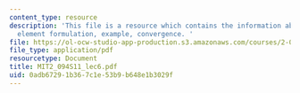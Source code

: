 ```yaml
---
content_type: resource
description: 'This file is a resource which contains the information about finite
  element formulation, example, convergence. '
file: https://ol-ocw-studio-app-production.s3.amazonaws.com/courses/2-094-finite-element-analysis-of-solids-and-fluids-ii-spring-2011/0adb67291b367c1e53b9b648e1b3029f_MIT2_094S11_lec6.pdf
file_type: application/pdf
resourcetype: Document
title: MIT2_094S11_lec6.pdf
uid: 0adb6729-1b36-7c1e-53b9-b648e1b3029f
---
```

